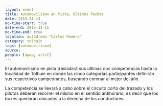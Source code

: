 ```yaml
---
layout: event 
title: Automovilismo en Pista, últimas fechas
date: 2015-11-14
no-time-start: true
date-end: 2015-11-15
no-time-end: true
location: autódromo "Carlos Romero"
category: tolhuin
tags: [automovilismo]
source: 
people: [apap, actcf]
---
```


El automovilismo en pista trasladará sus ultimas dos competencias hasta la localidad de Tolhuin en donde las cinco categorías participantes definirán sus respectivos campeonatos, buscando coronar al mejor del año.

La competencia se llevará a cabo sobre el circuito corto del trazado y los pilotos deberán recorrer el mismo en el sentido antihorario, es decir que los boxes quedarán ubicados a la derecha de los conductores.

